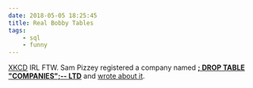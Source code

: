 ```yaml
---
date: 2018-05-05 18:25:45
title: Real Bobby Tables
tags:
    - sql
    - funny
---
```


[XKCD](https://xkcd.com/327/) IRL FTW. Sam Pizzey registered a company named [**; DROP TABLE "COMPANIES";-- LTD**](https://beta.companieshouse.gov.uk/company/10542519) and [wrote about it](https://pizzey.me/blog/no-i-didnt-try-to-break-companies-house/).
